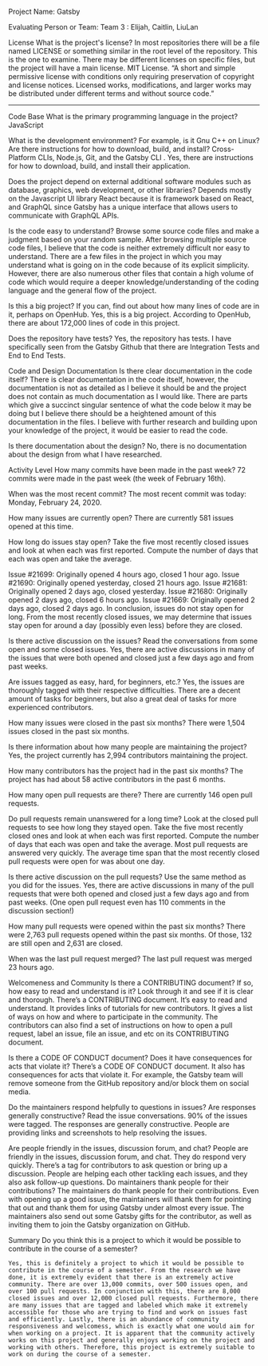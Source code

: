 Project Name: Gatsby

Evaluating Person or Team: Team 3 : Elijah, Caitlin, LiuLan

License
What is the project's license? In most repositories there will be a file named LICENSE or something similar in the root level of the repository. This is the one to examine. There may be different licenses on specific files, but the project will have a main license.
		MIT License. “A short and simple permissive license with conditions only requiring preservation of copyright and license notices. Licensed works, modifications, and larger works may be distributed under different terms and without source code.”

---
Code Base
What is the primary programming language in the project?
JavaScript

What is the development environment? For example, is it Gnu C++ on Linux? Are there instructions for how to download, build, and install?
	Cross-Platform CLIs,  Node.js, Git, and the Gatsby CLI . Yes, there are instructions for how to download, build, and install their application.

Does the project depend on external additional software modules such as database, graphics, web development, or other libraries?
Depends mostly on the Javascript UI library React because it is framework based on React, and GraphQL since Gatsby has a unique interface that allows users to communicate with GraphQL APIs.
	

Is the code easy to understand? Browse some source code files and make a judgment based on your random sample.
	After browsing multiple source code files, I believe that the code is neither extremely difficult nor easy to understand. There are a few files in the project in which you may understand what is going on in the code because of its explicit simplicity. However, there are also numerous other files that contain a high volume of code which would require a deeper knowledge/understanding of the coding language and the general flow of the project.

Is this a big project? If you can, find out about how many lines of code are in it, perhaps on OpenHub.
	Yes, this is a big project. According to OpenHub, there are about 172,000 lines of code in this project.

Does the repository have tests?
	Yes, the repository has tests. I have specifically seen from the Gatsby Github that there are Integration Tests and End to End Tests.


Code and Design Documentation
Is there clear documentation in the code itself?
There is clear documentation in the code itself, however, the documentation is not as detailed as I believe it should be and the project does not contain as much documentation as I would like. There are parts which give a succinct singular sentence of what the code below it may be doing but I believe there should be a heightened amount of this documentation in the files. I believe with further research and building upon your knowledge of the project, it would be easier to read the code.

Is there documentation about the design?
No, there is no documentation about the design from what I have researched.


Activity Level
How many commits have been made in the past week?
	72 commits were made in the past week (the week of February 16th).

When was the most recent commit?
The most recent commit was today: Monday, February 24, 2020.

How many issues are currently open?
	There are currently 581 issues opened at this time.

How long do issues stay open? Take the five most recently closed issues and look at when each was first reported. Compute the number of days that each was open and take the average.
 
Issue #21699: Originally opened 4 hours ago, closed 1 hour ago.
Issue #21690: Originally opened yesterday, closed 21 hours ago.
Issue #21681: Originally opened 2 days ago, closed yesterday.
Issue #21680: Originally opened 2 days ago, closed 6 hours ago.
Issue #21669: Originally opened 2 days ago, closed 2 days ago.
In conclusion, issues do not stay open for long. From the most recently closed issues, we may determine that issues stay open for around a day (possibly even less) before they are closed.

Is there active discussion on the issues? Read the conversations from some open and some closed issues.
		Yes, there are active discussions in many of the issues that were both opened and closed just a few days ago and from past weeks.

Are issues tagged as easy, hard, for beginners, etc.?
	Yes, the issues are thoroughly tagged with their respective difficulties. There are a decent amount of tasks for beginners, but also a great deal of tasks for more experienced contributors.

How many issues were closed in the past six months?
	There were 1,504 issues closed in the past six months.

Is there information about how many people are maintaining the project?
	Yes, the project currently has 2,994 contributors maintaining the project.

How many contributors has the project had in the past six months?
	The project has had about 58 active contributors in the past 6 months.

How many open pull requests are there?
	There are currently 146 open pull requests.

Do pull requests remain unanswered for a long time? Look at the closed pull requests to see how long they stayed open. Take the five most recently closed ones and look at when each was first reported. Compute the number of days that each was open and take the average.
	Most pull requests are answered very quickly. The average time span that the most recently closed pull requests were open for was about one day.

Is there active discussion on the pull requests? Use the same method as you did for the issues.
Yes, there are active discussions in many of the pull requests that were both opened and closed just a few days ago and from past weeks. (One open pull request even has 110 comments in the discussion section!)

How many pull requests were opened within the past six months?
There were 2,763 pull requests opened within the past six months. Of those, 132 are still open and 2,631 are closed.

When was the last pull request merged?
The last pull request was merged 23 hours ago.


Welcomeness and Community
Is there a CONTRIBUTING document? If so, how easy to read and understand is it? Look through it and see if it is clear and thorough.
There’s a CONTRIBUTING document. It’s easy to read and understand. It provides links of tutorials for new contributors. It gives a list of ways on how and where to participate in the community. The contributors can also find a set of instructions on how to open a pull request, label an issue, file an issue, and etc on its CONTRIBUTING document. 

Is there a CODE OF CONDUCT document? Does it have consequences for acts that violate it?
There’s a CODE OF CONDUCT document. It also has consequences for acts that violate it. For example, the Gatsby team will remove someone from the GitHub repository and/or block them on social media. 

Do the maintainers respond helpfully to questions in issues? Are responses generally constructive? Read the issue conversations.
90% of the issues were tagged. The responses are generally constructive. People are providing links and screenshots to help resolving the issues.

Are people friendly in the issues, discussion forum, and chat?
People are friendly in the issues, discussion forum, and chat. They do respond very quickly. There’s a tag for contributors to ask question or bring up a discussion. People are helping each other tackling each issues, and they also ask follow-up questions.
Do maintainers thank people for their contributions?
The maintainers do thank people for their contributions. Even with opening up a good issue, the maintainers will thank them for pointing that out and thank them for using Gatsby under almost every issue. The maintainers also send out some Gatsby gifts for the contributor, as well as inviting them to join the Gatsby organization on GitHub.

Summary
Do you think this is a project to which it would be possible to contribute in the course of a semester?
 
	Yes, this is definitely a project to which it would be possible to contribute in the course of a semester. From the research we have done, it is extremely evident that there is an extremely active community. There are over 13,000 commits, over 500 issues open, and over 100 pull requests. In conjunction with this, there are 8,000 closed issues and over 12,000 closed pull requests. Furthermore, there are many issues that are tagged and labeled which make it extremely accessible for those who are trying to find and work on issues fast and efficiently. Lastly, there is an abundance of community responsiveness and welcomess, which is exactly what one would aim for when working on a project. It is apparent that the community actively works on this project and generally enjoys working on the project and working with others. Therefore, this project is extremely suitable to work on during the course of a semester.


